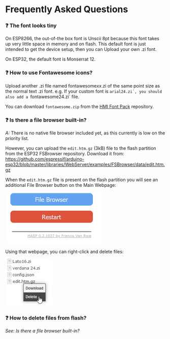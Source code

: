 <h1>Frequently Asked Questions</h1>

### :question: The font looks tiny

On ESP8266, the out-of-the box font is Unscii 8pt because this font takes up very little space in memory and on flash.
This default font is just intended to get the device setup, then you can Upload your own .zi font.

On ESP32, the default font is Monserrat 12.


### :question: How to use Fontawesome icons?

Upload another .zi file named fontawesome*xx*.zi of the same point size as the normal text .zi font.
e.g. If your custom font is `arial24.zi´, you should also add a `fontawesome24.zi` file.

You can download `fontawesome.zip` from the [HMI Font Pack](https://github.com/HASwitchPlate/HMI-Font-Pack/releases) repository.

### :question: Is there a file browser built-in?

*A:* There is no native file browser included yet, as this currently is low on the priority list.

However, you can upload the `edit.htm.gz` (3kB) file to the flash partition from the ESP32 FSBrowser repository.
Download it from: https://github.com/espressif/arduino-esp32/blob/master/libraries/WebServer/examples/FSBrowser/data/edit.htm.gz

When the `edit.htm.gz` file is present on the flash partition you will see an additional File Browser button on the Main Webpage:

![HTTP configuration](assets/images/faq/faq_file_browser.png "File Browser")

Using that webpage, you can right-click and delete files:

![HTTP configuration](assets/images/faq/faq_file_delete.png "Delete file")

### :question: How to delete files from flash?

*See: Is there a file browser built-in?*